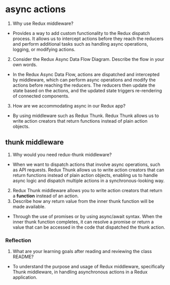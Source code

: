 # async actions
1. Why use Redux middleware?
  - Provides a way to add custom functionality to the Redux dispatch process. It allows us to intercept actions before they reach the reducers and perform additional tasks such as handling async operations, logging, or modifying actions.
2. Consider the Redux Async Data Flow Diagram. Describe the flow in your own words.
  - In the Redux Async Data Flow, actions are dispatched and intercepted by middleware, which can perform async operations and modify the actions before reaching the reducers. The reducers then update the state based on the actions, and the updated state triggers re-rendering of connected components.
3. How are we accommodating async in our Redux app?
  - By using middleware such as Redux Thunk. Redux Thunk allows us to write action creators that return functions instead of plain action objects. 

## thunk middleware
1. Why would you need redux-thunk middleware?
  - When we want to dispatch actions that involve async operations, such as API requests. Redux Thunk allows us to write action creators that can return functions instead of plain action objects, enabling us to handle async logic and dispatch multiple actions in a synchronous-looking way.
2. Redux Thunk middleware allows you to write action creators that return a  **function** instead of an action.
3. Describe how any return value from the inner thunk function will be made available.
  - Through the use of promises or by using async/await syntax. When the inner thunk function completes, it can resolve a promise or return a value that can be accessed in the code that dispatched the thunk action.

### Reflection
1. What are your learning goals after reading and reviewing the class README?
  - To understand the purpose and usage of Redux middleware, specifically Thunk middleware, in handling asynchronous actions in a Redux application.